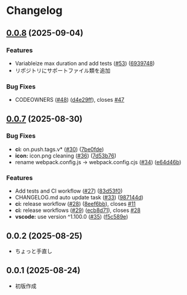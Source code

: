 # Changelog

## [0.0.8](https://github.com/officel/SVBT/compare/v0.0.7...v0.0.8) (2025-09-04)

### Features

- Variableize max duration and add tests ([#53](https://github.com/officel/SVBT/issues/53)) ([6939748](https://github.com/officel/SVBT/commit/6939748be4fc16901615fdcaf48100b4a254c432))
- リポジトリにサポートファイル類を追加

### Bug Fixes

- CODEOWNERS ([#48](https://github.com/officel/SVBT/issues/48)) ([d4e29ff](https://github.com/officel/SVBT/commit/d4e29ffed2b781a687c58bc8e154df2648521e07)), closes [#47](https://github.com/officel/SVBT/issues/47)

## [0.0.7](https://github.com/officel/SVBT/compare/v0.0.2...v0.0.7) (2025-08-30)

### Bug Fixes

- **ci:** on.push.tags.v\* ([#30](https://github.com/officel/SVBT/issues/30)) ([7be0fde](https://github.com/officel/SVBT/commit/7be0fdef47866461c6a38a8967ddb013897c1ca0))
- **icon:** icon.png cleaning ([#36](https://github.com/officel/SVBT/issues/36)) ([7d53b76](https://github.com/officel/SVBT/commit/7d53b7627929e694d292c810babee39f4ba21401))
- rename webpack.config.js -> webpack.config.cjs ([#34](https://github.com/officel/SVBT/issues/34)) ([e64d46b](https://github.com/officel/SVBT/commit/e64d46b4d6f0eac816d51cbac8a4d6ef0a380512))

### Features

- Add tests and CI workflow ([#27](https://github.com/officel/SVBT/issues/27)) ([83d53f0](https://github.com/officel/SVBT/commit/83d53f0fd8babc088f0260ed3d2a4fdd5a889123))
- CHANGELOG.md auto update task ([#33](https://github.com/officel/SVBT/issues/33)) ([987144d](https://github.com/officel/SVBT/commit/987144d35c61f40d00cc20b6e9f2fc0f7115d554))
- **ci:** release workflow ([#28](https://github.com/officel/SVBT/issues/28)) ([8eef6bb](https://github.com/officel/SVBT/commit/8eef6bbbc858da4d2b82fb2086ce6eb1991ff623)), closes [#11](https://github.com/officel/SVBT/issues/11)
- **ci:** release workflows ([#29](https://github.com/officel/SVBT/issues/29)) ([ecb8d71](https://github.com/officel/SVBT/commit/ecb8d714da93cd1b9a47d4ec56f1f8a886e8c735)), closes [#28](https://github.com/officel/SVBT/issues/28)
- **vscode:** use version ^1.100.0 ([#35](https://github.com/officel/SVBT/issues/35)) ([f5c589e](https://github.com/officel/SVBT/commit/f5c589e5a0b62c1ca0201ee9b0bb4bc0f54b385e))

## 0.0.2 (2025-08-25)

- ちょっと手直し

## 0.0.1 (2025-08-24)

- 初版作成
